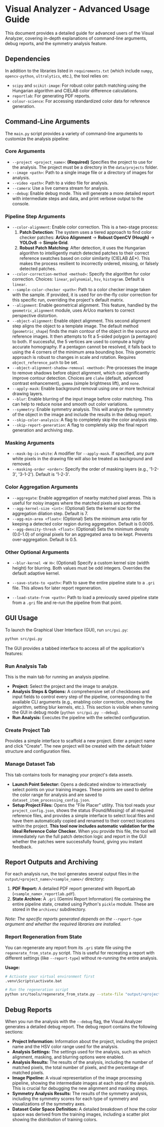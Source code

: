 # Visual Analyzer - Advanced Usage Guide

This document provides a detailed guide for advanced users of the Visual Analyzer, covering in-depth explanations of command-line arguments, debug reports, and the symmetry analysis feature.

## Dependencies

In addition to the libraries listed in `requirements.txt` (which include `numpy`, `opencv-python`, `ultralytics`, etc.), the tool relies on:

*   `scipy` and `scikit-image`: For robust color patch matching using the Hungarian algorithm and CIELAB color difference calculations.
*   `reportlab`: For generating PDF reports.
*   `colour-science`: For accessing standardized color data for reference generation.

## Command-Line Arguments

The `main.py` script provides a variety of command-line arguments to customize the analysis pipeline:

### Core Arguments

*   `--project <project_name>`: **(Required)** Specifies the project to use for the analysis. The project must be a directory in the `data/projects` folder.
*   `--image <path>`: Path to a single image file or a directory of images for analysis.
*   `--video <path>`: Path to a video file for analysis.
*   `--camera`: Use a live camera stream for analysis.
*   `--debug`: Enable debug mode. This will generate a more detailed report with intermediate steps and data, and print verbose output to the console.

### Pipeline Step Arguments

*   `--color-alignment`: Enable color correction. This is a two-stage process:
    1.  **Patch Detection**: The system uses a tiered approach to find color checker patches: **ArUco Alignment** -> **Robust OpenCV (Hough)** -> **YOLOv8** -> **Simple Grid**.
    2.  **Robust Patch Matching**: After detection, it uses the Hungarian algorithm to intelligently match detected patches to their correct reference swatches based on color similarity (CIELAB ΔE*). This makes the process resilient to incorrectly ordered, missing, or falsely detected patches.
*   `--color-correction-method <method>`: Specify the algorithm for color correction. Choices: `linear`, `polynomial`, `hsv`, `histogram`. Default is `linear`.
*   `--sample-color-checker <path>`: Path to a color checker image taken with the sample. If provided, it is used for on-the-fly color correction for this specific run, overriding the project's default matrix.
*   `--alignment`: Enable geometrical alignment. This feature, handled by the `geometric_alignment` module, uses ArUco markers to correct perspective distortion.
*   `--object-alignment`: Enable object alignment. This second alignment step aligns the object to a template image. The default method (`geometric_shape`) finds the main contour of the object in the source and reference images. It then attempts to fit a 5-sided polygon (a pentagon) to both. If successful, the 5 vertices are used to compute a highly accurate homography. If a pentagon cannot be resolved, it falls back to using the 4 corners of the minimum area bounding box. This geometric approach is robust to changes in scale and rotation. Requires `object_reference_path` to be set.
*   `--object-alignment-shadow-removal <method>`: Pre-processes the image to remove shadows before object alignment, which can significantly improve contour detection. Choices are `clahe` (default, advanced contrast enhancement), `gamma` (simple brightness lift), and `none`.
*   `--apply-mask`: Enable background removal using one or more technical drawing layers.
*   `--blur`: Enable blurring of the input image before color matching. This can help to reduce noise and smooth out color variations.
*   `--symmetry`: Enable symmetry analysis. This will analyze the symmetry of the object in the image and include the results in the debug report.
*   `--skip-color-analysis`: A flag to completely skip the color analysis step.
*   `--skip-report-generation`: A flag to completely skip the final report generation and archiving step.

### Masking Arguments

*   `--mask-bg-is-white`: A modifier for `--apply-mask`. If specified, any pure white pixels in the drawing file will also be treated as background and removed.
*   `--masking-order <order>`: Specify the order of masking layers (e.g., '1-2-3', '3-1-2'). Default is '1-2-3'.

### Color Aggregation Arguments

*   `--aggregate`: Enable aggregation of nearby matched pixel areas. This is useful for noisy images where the matched pixels are scattered.
*   `--agg-kernel-size <int>`: (Optional) Sets the kernel size for the aggregation dilation step. Default is 7.
*   `--agg-min-area <float>`: (Optional) Sets the minimum area ratio for keeping a detected color region during aggregation. Default is 0.0005.
*   `--agg-density-thresh <float>`: (Optional) Sets the minimum density (0.0-1.0) of original pixels for an aggregated area to be kept. Prevents over-aggregation. Default is 0.5.

### Other Optional Arguments

*   `--blur-kernel <W H>`: (Optional) Specify a custom kernel size (width height) for blurring. Both values must be odd integers. Overrides the default adaptive kernel.

*   `--save-state-to <path>`: Path to save the entire pipeline state to a `.gri` file. This allows for later report regeneration.
*   `--load-state-from <path>`: Path to load a previously saved pipeline state from a `.gri` file and re-run the pipeline from that point.

## GUI Usage

To launch the Graphical User Interface (GUI), run `src/gui.py`:

```bash
python src/gui.py
```

The GUI provides a tabbed interface to access all of the application's features:

### Run Analysis Tab

This is the main tab for running an analysis pipeline.

*   **Project:** Select the project and the image to analyze.
*   **Analysis Steps & Options:** A comprehensive set of checkboxes and input fields to control every step of the pipeline, corresponding to the available CLI arguments (e.g., enabling color correction, choosing the algorithm, setting blur kernels, etc.). This section is visible when running the GUI in debug mode (`python src/gui.py --debug`).
*   **Run Analysis:** Executes the pipeline with the selected configuration.

### Create Project Tab

Provides a simple interface to scaffold a new project. Enter a project name and click "Create". The new project will be created with the default folder structure and configuration files.

### Manage Dataset Tab

This tab contains tools for managing your project's data assets.

*   **Launch Point Selector:** Opens a dedicated window to interactively select points on your training images. These points are used to define the color range for analysis and are saved to `dataset_item_processing_config.json`.
*   **Setup Project Files:** Opens the "File Placer" utility. This tool reads your `project_config.json`, shows the status (Found/Missing) of all required reference files, and provides a simple interface to select local files and have them automatically copied and renamed to their correct locations within the project. **This tool now includes automatic validation for the Ideal Reference Color Checker.** When you provide this file, the tool will immediately run the full patch detection logic and report in the GUI whether the patches were successfully found, giving you instant feedback.

## Report Outputs and Archiving

For each analysis run, the tool generates several output files in the `output/<project_name>/<sample_name>/` directory:

1.  **PDF Report:** A detailed PDF report generated with ReportLab (`<sample_name>_reportlab.pdf`).
2.  **State Archive:** A `.gri` (Gemini Report Information) file containing the entire pipeline state, created using Python's `pickle` module. These are stored in the `archives/` subdirectory.

*Note: The specific reports generated depends on the `--report-type` argument and whether the required libraries are installed.*

### Report Regeneration from State

You can regenerate any report from its `.gri` state file using the `regenerate_from_state.py` script. This is useful for recreating a report with different settings (like `--report-type`) without re-running the entire analysis.

**Usage:**
```bash
# Activate your virtual environment first
.venv\Scripts\activate.bat

# Run the regeneration script
python src/tools/regenerate_from_state.py --state-file "output/<project_name>/<sample_name>/archives/<archive_name>.gri"
```

## Debug Reports

When you run the analysis with the `--debug` flag, the Visual Analyzer generates a detailed debug report. The debug report contains the following sections:

*   **Project Information:** Information about the project, including the project name and the HSV color range used for the analysis.
*   **Analysis Settings:** The settings used for the analysis, such as which alignment, masking, and blurring options were enabled.
*   **Analysis Results:** The results of the analysis, including the number of matched pixels, the total number of pixels, and the percentage of matched pixels.
*   **Image Pipeline:** A visual representation of the image processing pipeline, showing the intermediate images at each step of the analysis. This is crucial for debugging the new alignment and masking steps.
*   **Symmetry Analysis Results:** The results of the symmetry analysis, including the symmetry scores for each type of symmetry and visualizations of the symmetry axes.
*   **Dataset Color Space Definition:** A detailed breakdown of how the color space was derived from the training images, including a scatter plot showing the distribution of training colors.

